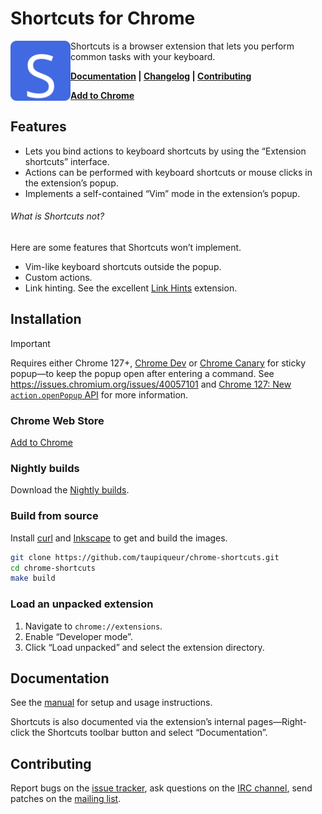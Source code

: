 # Shortcuts for Chrome

<img src="assets/shortcuts-logo.svg" alt="" width="96" height="96" align="left">

Shortcuts is a browser extension that lets you perform common tasks with your keyboard.

**[Documentation] | [Changelog] | [Contributing]**

**[Add to Chrome]**

[Documentation]: docs/manual.md
[Changelog]: CHANGELOG.md
[Contributing]: CONTRIBUTING.md
[Add to Chrome]: https://chromewebstore.google.com/detail/shortcuts/kblochbjinbdokphljadjabpkbcibenj

## Features

- Lets you bind actions to keyboard shortcuts by using the “Extension shortcuts” interface.
- Actions can be performed with keyboard shortcuts or mouse clicks in the extension’s popup.
- Implements a self-contained “Vim” mode in the extension’s popup.

###### What is Shortcuts _not_?

Here are some features that Shortcuts won’t implement.

- Vim-like keyboard shortcuts outside the popup.
- Custom actions.
- Link hinting. See the excellent [Link Hints] extension.

[Link Hints]: https://lydell.github.io/LinkHints/

## Installation

> [!IMPORTANT]
> Requires either Chrome 127+, [Chrome Dev] or [Chrome Canary] for sticky popup—to keep the popup open after entering a command.
> See https://issues.chromium.org/issues/40057101 and [Chrome 127: New `action.openPopup` API] for more information.

[Chrome Dev]: https://google.com/chrome/dev/
[Chrome Canary]: https://google.com/chrome/canary/
[Chrome 127: New `action.openPopup` API]: https://developer.chrome.com/docs/extensions/whats-new#chrome_127_new_actionopenpopup_api

### Chrome Web Store

[Add to Chrome](https://chromewebstore.google.com/detail/shortcuts/kblochbjinbdokphljadjabpkbcibenj)

### Nightly builds

Download the [Nightly builds].

[Nightly builds]: https://github.com/taupiqueur/chrome-shortcuts/releases/nightly

### Build from source

Install [curl] and [Inkscape] to get and build the images.

[curl]: https://curl.se
[Inkscape]: https://inkscape.org

``` sh
git clone https://github.com/taupiqueur/chrome-shortcuts.git
cd chrome-shortcuts
make build
```

### Load an unpacked extension

1. Navigate to `chrome://extensions`.
2. Enable “Developer mode”.
3. Click “Load unpacked” and select the extension directory.

## Documentation

See the [manual] for setup and usage instructions.

[Manual]: docs/manual.md

Shortcuts is also documented via the extension’s internal pages—Right-click the Shortcuts toolbar button
and select “Documentation”.

## Contributing

Report bugs on the [issue tracker],
ask questions on the [IRC channel],
send patches on the [mailing list].

[Issue tracker]: https://github.com/taupiqueur/chrome-shortcuts/issues
[IRC channel]: https://web.libera.chat/gamja/#taupiqueur
[Mailing list]: https://github.com/taupiqueur/chrome-shortcuts/pulls
